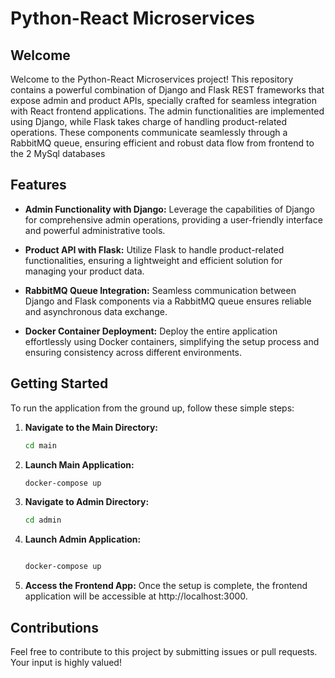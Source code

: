 # Python-React Microservices

## Welcome
Welcome to the Python-React Microservices project! This repository contains a powerful combination of Django and Flask REST frameworks that expose admin and product APIs, specially crafted for seamless integration with React frontend applications. The admin functionalities are implemented using Django, while Flask takes charge of handling product-related operations. These components communicate seamlessly through a RabbitMQ queue, ensuring efficient and robust data flow from frontend to the 2 MySql databases

## Features

- **Admin Functionality with Django:** Leverage the capabilities of Django for comprehensive admin operations, providing a user-friendly interface and powerful administrative tools.

- **Product API with Flask:** Utilize Flask to handle product-related functionalities, ensuring a lightweight and efficient solution for managing your product data.

- **RabbitMQ Queue Integration:** Seamless communication between Django and Flask components via a RabbitMQ queue ensures reliable and asynchronous data exchange.

- **Docker Container Deployment:** Deploy the entire application effortlessly using Docker containers, simplifying the setup process and ensuring consistency across different environments.

## Getting Started

To run the application from the ground up, follow these simple steps:

1. **Navigate to the Main Directory:**

   ```bash
   cd main

3. **Launch Main Application:**

    ```bash
    docker-compose up

2. **Navigate to Admin Directory:**

    ```bash
    cd admin

3. **Launch Admin Application:**

    ```bash

    docker-compose up

4. **Access the Frontend App:**
    Once the setup is complete, the frontend application will be accessible at http://localhost:3000.

## Contributions
Feel free to contribute to this project by submitting issues or pull requests. Your input is highly valued!